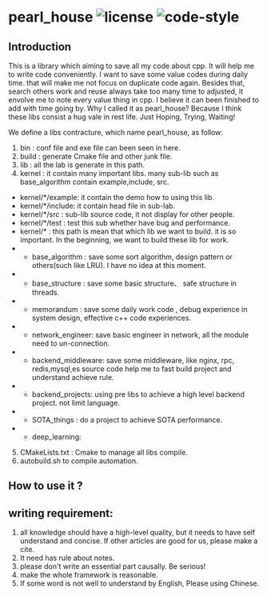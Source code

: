 # pearl_house  ![license](https://img.shields.io/badge/License-MIT-brightgreen.svg) ![[code-style](https://github.com/psf/google)](https://img.shields.io/static/v1?label=code%20style&message=google&color=yellow&style=flat-square)

## Introduction
This is a library  which aiming to save all my code about cpp. It will help me to write code conveniently.  I want to save  some value codes during daily time. that will make me not focus on duplicate code again. Besides that, search others work and reuse always take too many time to adjusted, it envolve me to note every value thing  in cpp. I believe it can been finished to add with time going by. Why  I called it as pearl_house? Because I think these libs consist a hug vale in rest life. Just Hoping, Trying, Waiting!

We define a libs contracture, which name pearl_house, as follow: 
1. bin : conf file and exe file can been seen in here.
2. build : generate Cmake file and other junk file.
3. lib : all the lab is generate in this path. 
4. kernel : it contain many important libs. many sub-lib such as base_algorithm contain example,include, src. 
-   kernel/*/example: it contain the demo how to using this lib.
-   kernel/*/include: it contain head file in sub-lab.
-   kernel/*/src : sub-lib source code, it not display for other people.
-   kernel/*/test :  test this sub whether have bug and performance.
-   kernel/* : this path is mean that which lib we want to build.  it is so important. In the beginning, we want to build these lib for work. 
- + base_algorithm : save some sort algorithm, design pattern or others(such like LRU). I have no idea at this moment. 
- + base_structure : save some basic structure、 safe structure in threads.
- + memorandum : save some daily work code , debug experience in system design, effective c++ code experiences.
- + network_engineer: save basic engineer in network, all the module need to un-connection.
- + backend_middleware:  save some middleware, like nginx, rpc, redis,mysql,es source code help me to fast build project and understand achieve rule.
- + backend_projects: using pre libs to achieve a high level backend project. not limit language.
- + SOTA_things : do a project to achieve SOTA performance. 
- + deep_learning:  
5. CMakeLists.txt : Cmake to manage all libs compile.
6. autobuild.sh to compile automation.


## How to use it ?

## writing requirement:

1. all knowledge should have a high-level quality, but it needs to have self understand and concise. If other articles are good for us, please make a cite.
2. It need has rule about notes. 
3. please don't write an essential part causally. Be serious!
4. make the whole framework is reasonable.
5. If some word is not well to understand by English, Please using Chinese.

